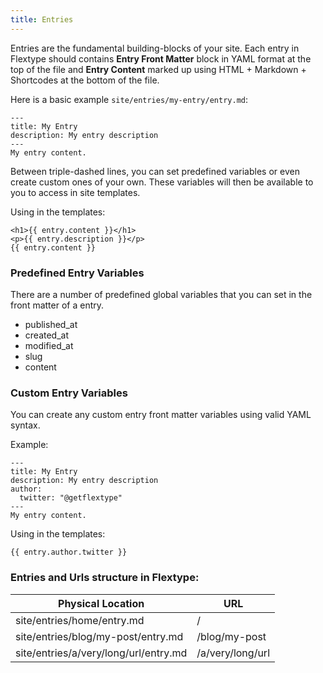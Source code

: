 ```yaml
---
title: Entries
---
```


Entries are the fundamental building-blocks of your site. Each entry in Flextype should contains **Entry Front Matter** block in YAML format at the top of the file and **Entry Content** marked up using HTML + Markdown + Shortcodes at the bottom of the file.

Here is a basic example `site/entries/my-entry/entry.md`:

    ---
    title: My Entry
    description: My entry description
    ---
    My entry content.

Between triple-dashed lines, you can set predefined variables or even create custom ones of your own. These variables will then be available to you to access in site templates.

Using in the templates:

    <h1>{{ entry.content }}</h1>
    <p>{{ entry.description }}</p>
    {{ entry.content }}

### Predefined Entry Variables

There are a number of predefined global variables that you can set in the front matter of a entry.

* published_at
* created_at
* modified_at
* slug
* content 

### Custom Entry Variables

You can create any custom entry front matter variables using valid YAML syntax.

Example:

    ---
    title: My Entry
    description: My entry description
    author:
      twitter: "@getflextype"
    ---
    My entry content.


Using in the templates:

    {{ entry.author.twitter }}


### Entries and Urls structure in Flextype:

| Physical Location                     | URL              |
| ------------------------------------- | ---------------- |
| site/entries/home/entry.md            | /                |
| site/entries/blog/my-post/entry.md    | /blog/my-post    |
| site/entries/a/very/long/url/entry.md | /a/very/long/url |
